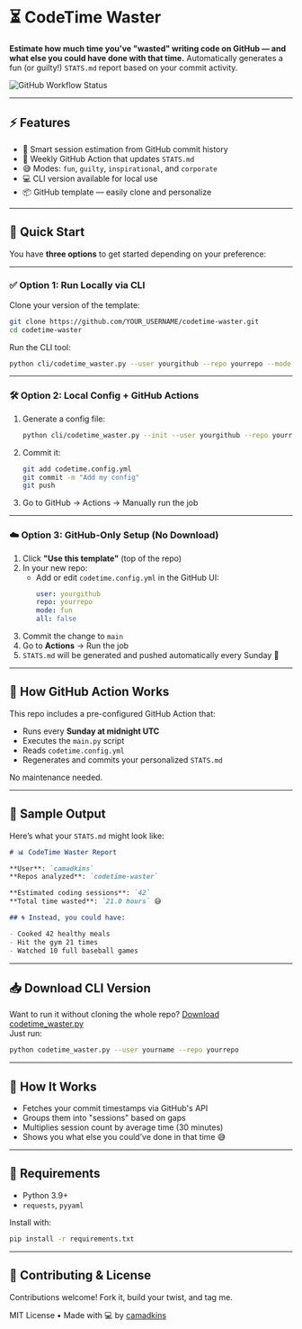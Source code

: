 # ⏳ CodeTime Waster

**Estimate how much time you've "wasted" writing code on GitHub — and what else you could have done with that time.** Automatically generates a fun (or guilty!) `STATS.md` report based on your commit activity.

![GitHub Workflow Status](https://img.shields.io/github/actions/workflow/status/YOUR_USERNAME/codetime-waster/generate-stats.yml?label=GitHub%20Actions&style=flat-square)

---

## ⚡ Features

- 🧠 Smart session estimation from GitHub commit history
- 🔁 Weekly GitHub Action that updates `STATS.md`
- 😅 Modes: `fun`, `guilty`, `inspirational`, and `corporate`
- 💻 CLI version available for local use
- 📦 GitHub template — easily clone and personalize

---

## 🚀 Quick Start

You have **three options** to get started depending on your preference:

---

### ✅ Option 1: Run Locally via CLI

Clone your version of the template:

```bash
git clone https://github.com/YOUR_USERNAME/codetime-waster.git
cd codetime-waster
```

Run the CLI tool:

```bash
python cli/codetime_waster.py --user yourgithub --repo yourrepo --mode fun
```

---

### 🛠 Option 2: Local Config + GitHub Actions

1. Generate a config file:
   ```bash
   python cli/codetime_waster.py --init --user yourgithub --repo yourrepo --mode guilty
   ```

2. Commit it:
   ```bash
   git add codetime.config.yml
   git commit -m "Add my config"
   git push
   ```

3. Go to GitHub → Actions → Manually run the job

---

### ☁️ Option 3: GitHub-Only Setup (No Download)

1. Click **"Use this template"** (top of the repo)
2. In your new repo:
   - Add or edit `codetime.config.yml` in the GitHub UI:
     ```yaml
     user: yourgithub
     repo: yourrepo
     mode: fun
     all: false
     ```
3. Commit the change to `main`
4. Go to **Actions** → Run the job
5. `STATS.md` will be generated and pushed automatically every Sunday 🎉

---

## 🔁 How GitHub Action Works

This repo includes a pre-configured GitHub Action that:

- Runs every **Sunday at midnight UTC**
- Executes the `main.py` script
- Reads `codetime.config.yml`
- Regenerates and commits your personalized `STATS.md`

No maintenance needed.

---

## 📄 Sample Output

Here’s what your `STATS.md` might look like:

```markdown
# 📊 CodeTime Waster Report

**User**: `camadkins`  
**Repos analyzed**: `codetime-waster`

**Estimated coding sessions**: `42`  
**Total time wasted**: `21.0 hours` 😅

## 🌀 Instead, you could have:

- Cooked 42 healthy meals
- Hit the gym 21 times
- Watched 10 full baseball games
```

---

## 📥 Download CLI Version

Want to run it without cloning the whole repo? [Download codetime_waster.py](cli/codetime_waster.py)  
Just run:
```bash
python codetime_waster.py --user yourname --repo yourrepo
```

---

## 🧠 How It Works

- Fetches your commit timestamps via GitHub's API
- Groups them into "sessions" based on gaps
- Multiplies session count by average time (30 minutes)
- Shows you what else you could’ve done in that time 😅

---

## 🧰 Requirements

- Python 3.9+
- `requests`, `pyyaml`

Install with:

```bash
pip install -r requirements.txt
```

---

## 🙌 Contributing & License

Contributions welcome! Fork it, build your twist, and tag me.

MIT License • Made with 💻 by [camadkins](https://github.com/camadkins)
